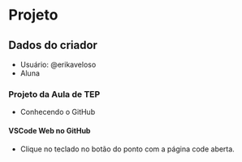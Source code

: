# Projeto

## Dados do criador
- Usuário: @erikaveloso
- Aluna

### Projeto da Aula de TEP
- Conhecendo o GitHub

#### VSCode Web no GitHub
- Clique no teclado no botão do ponto com a página code aberta.